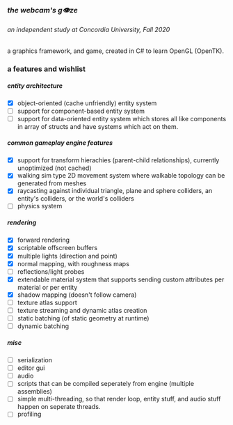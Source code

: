 ### *the webcam's g👁ze*
###### an independent study at Concordia University, Fall 2020
a graphics framework, and game, created  in C# to learn OpenGL (OpenTK).

### a features and wishlist

##### entity architecture
- [x] object-oriented (cache unfriendly) entity system
- [ ] support for component-based entity system
- [ ] support for data-oriented entity system which stores all like components in array of structs and have systems which act on them. 

##### common gameplay engine features
- [x] support for transform hierachies (parent-child relationships), currently unoptimized (not cached)
- [x] walking sim type 2D movement system where walkable topology can be generated from meshes
- [x] raycasting against individual triangle, plane and sphere colliders, an entity's colliders, or the world's colliders
- [ ] physics system

##### rendering
- [x] forward rendering
- [x] scriptable offscreen buffers
- [x] multiple lights (direction and point)
- [x] normal mapping, with roughness maps
- [ ] reflections/light probes
- [x] extendable material system that supports sending custom attributes per material or per entity
- [x] shadow mapping (doesn't follow camera)
- [ ] texture atlas support
- [ ] texture streaming and dynamic atlas creation 
- [ ] static batching (of static geometry at runtime)
- [ ] dynamic batching

##### misc
- [ ] serialization
- [ ] editor gui
- [ ] audio
- [ ] scripts that can be compiled seperately from engine (multiple assemblies)
- [ ] simple multi-threading, so that render loop, entity stuff, and audio stuff happen on seperate threads.
- [ ] profiling 
